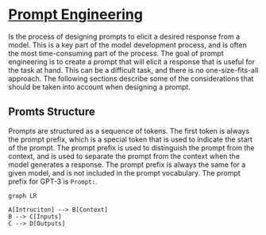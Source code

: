 # [Prompt Engineering](https://www.promptingguide.ai/introduction/elements)

Is the process of designing prompts to elicit a desired response from a model. This is a key part of the model development process, and is often the most time-consuming part of the process. The goal of prompt engineering is to create a prompt that will elicit a response that is useful for the task at hand. This can be a difficult task, and there is no one-size-fits-all approach. The following sections describe some of the considerations that should be taken into account when designing a prompt.


## Promts Structure

Prompts are structured as a sequence of tokens. The first token is always the prompt prefix, which is a special token that is used to indicate the start of the prompt. The prompt prefix is used to distinguish the prompt from the context, and is used to separate the prompt from the context when the model generates a response. The prompt prefix is always the same for a given model, and is not included in the prompt vocabulary. The prompt prefix for GPT-3 is `Prompt:`.

```mermaid
graph LR

A[Intruciton] --> B[Context]
B --> C[Inputs]
C --> D[Outputs]
```